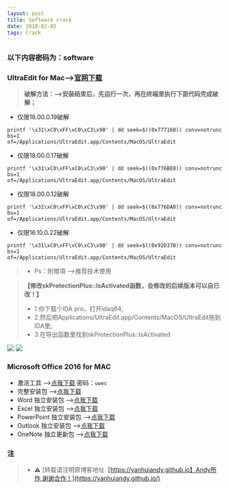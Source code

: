```yaml
---
layout: post
title: Software crack
date: 2018-02-05
tags: Crack
---
```


<html>
<head>
<meta http-equiv="Content-Type" content="text/html; charset=gb2312" />
<title>
Password protection corresponding page</title>
</head>
<body>
<SCRIPT LANGUAGE="JavaScript">
function password() {
var testV = 1;
var pass1 = prompt('🤔此页面只有熟悉的人员才可以浏览哦😜，请输入密码:','');
while (testV < 3) {
if (!pass1) 
history.go(-1);
if (pass1 == "software") {
alert('🙃一看就是熟悉我的人员😘!');
break;
} 
testV+=1;
var pass1 = 
prompt('🤣密码错误，此页面只有熟悉的人员才可以浏览哦🤗:');
}
if (pass1!="password" & testV ==3) 
history.go(-1);
return " ";
} 
document.write(password());
</SCRIPT>
</body>
</html>

### 以下内容密码为：software
### UltraEdit for Mac-->[官网下载](http://www.ultraedit.com/downloads/uex.html#macreq)

>**破解方法：-->安装结束后，先运行一次，再在终端里执行下面代码完成破解；**
   * 仅限18.00.0.19破解
```
printf '\x31\xC0\xFF\xC0\xC3\x90' | dd seek=$((0x777160)) conv=notrunc bs=1 
of=/Applications/UltraEdit.app/Contents/MacOS/UltraEdit
```
   * 仅限18.00.0.17破解
```
printf '\x31\xC0\xFF\xC0\xC3\x90' | dd seek=$((0x776BE0)) conv=notrunc bs=1 
of=/Applications/UltraEdit.app/Contents/MacOS/UltraEdit
```
   * 仅限18.00.0.12破解
```
printf '\x31\xC0\xFF\xC0\xC3\x90' | dd seek=$((0x776DA0)) conv=notrunc bs=1 
of=/Applications/UltraEdit.app/Contents/MacOS/UltraEdit
```
   * 仅限16.10.0.22破解
```
printf '\x31\xC0\xFF\xC0\xC3\x90' | dd seek=$((0x92D370)) conv=notrunc bs=1 
of=/Applications/UltraEdit.app/Contents/MacOS/UltraEdit
```
>* Ps：附赠項 -->推荐技术使用
   
   >**【修改skProtectionPlus::IsActivated函数，会修改的后续版本可以自已改！】**
   >* 1.你下载个IDA pro，打开idaq64;
   >* 2.然后把Applications/UltraEdit.app/Contents/MacOS/UltraEdit拖到IDA里;
   >* 3.在导出函数里找到skProtectionPlus::IsActivated
   <img src="https://bbsimg.fengimg.com/2016/11/20/12845509_屏幕快照%202016-11-20%20下午2.09.59.png">
   <img src="https://bbsimg.fengimg.com/2016/11/20/12845512_屏幕快照%202016-11-20%20下午2.10.47.png">

### Microsoft Office 2016 for MAC
   * 激活工具 -->[点我下载](https://pan.baidu.com/s/1oAl6GjS) 密码：<code>uwec</code>
   * 完整安装包 -->[点我下载](https://officecdn-microsoft-com.akamaized.net/pr/C1297A47-86C4-4C1F-97FA-950631F94777/OfficeMac/Microsoft_Office_2016_16.10.18021001_Installer.pkg)
   * Word 独立安装包 -->[点我下载](https://officecdn-microsoft-com.akamaized.net/pr/C1297A47-86C4-4C1F-97FA-950631F94777/OfficeMac/Microsoft_Word_2016_16.10.18021001_Installer.pkg)
   * Excel 独立安装包 -->[点我下载](https://officecdn-microsoft-com.akamaized.net/pr/C1297A47-86C4-4C1F-97FA-950631F94777/OfficeMac/Microsoft_Excel_2016_16.10.18021001_Installer.pkg)
   * PowerPoint 独立安装包 -->[点我下载](https://officecdn-microsoft-com.akamaized.net/pr/C1297A47-86C4-4C1F-97FA-950631F94777/OfficeMac/Microsoft_PowerPoint_2016_16.10.18021001_Installer.pkg)
   * Outlook 独立安装包 -->[点我下载](https://officecdn-microsoft-com.akamaized.net/pr/C1297A47-86C4-4C1F-97FA-950631F94777/OfficeMac/Microsoft_Outlook_2016_16.10.18021001_Installer.pkg)
   * OneNote 独立更新包 -->[点我下载](http://officecdn.microsoft.com/pr/C1297A47-86C4-4C1F-97FA-950631F94777/OfficeMac/Microsoft_OneNote_16.10.18021001_Updater.pkg)



### 注

  >* ⚠️ [转载请注明原博客地址【https://yanhuiandy.github.io】Andy所作,谢谢合作！](https://yanhuiandy.github.io/)


